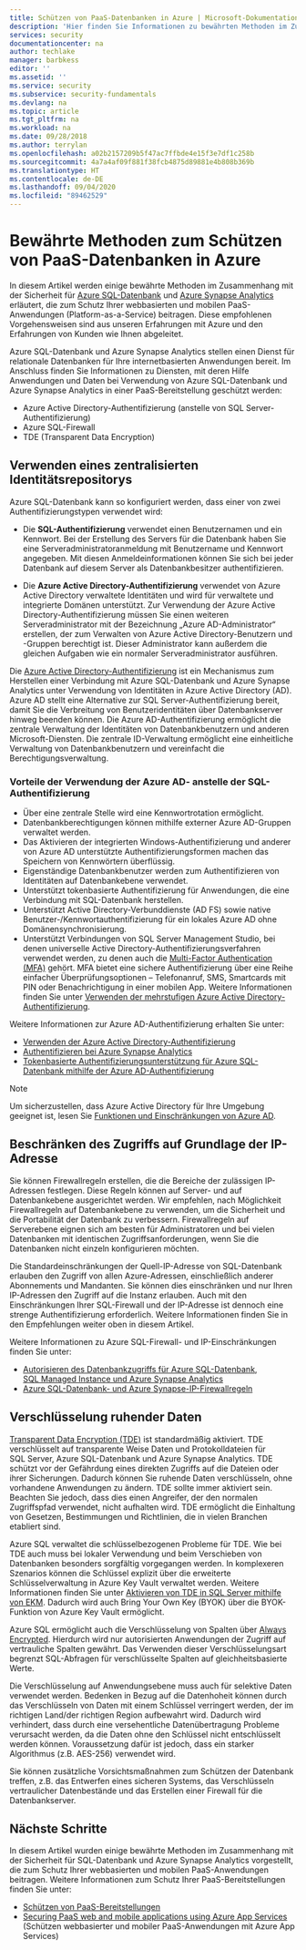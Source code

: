 ```yaml
---
title: Schützen von PaaS-Datenbanken in Azure | Microsoft-Dokumentation
description: 'Hier finden Sie Informationen zu bewährten Methoden im Zusammenhang mit der Sicherheit für Azure SQL-Datenbank und Azure Synapse Analytics, die zum Schutz Ihrer webbasierten und mobilen PaaS-Anwendungen beitragen. '
services: security
documentationcenter: na
author: techlake
manager: barbkess
editor: ''
ms.assetid: ''
ms.service: security
ms.subservice: security-fundamentals
ms.devlang: na
ms.topic: article
ms.tgt_pltfrm: na
ms.workload: na
ms.date: 09/28/2018
ms.author: terrylan
ms.openlocfilehash: a02b2157209b5f47ac7ffbde4e15f3e7df1c258b
ms.sourcegitcommit: 4a7a4af09f881f38fcb4875d89881e4b808b369b
ms.translationtype: HT
ms.contentlocale: de-DE
ms.lasthandoff: 09/04/2020
ms.locfileid: "89462529"
---
```

# <a name="best-practices-for-securing-paas-databases-in-azure"></a>Bewährte Methoden zum Schützen von PaaS-Datenbanken in Azure

In diesem Artikel werden einige bewährte Methoden im Zusammenhang mit der Sicherheit für [Azure SQL-Datenbank](../../azure-sql/database/sql-database-paas-overview.md) und [Azure Synapse Analytics](../../synapse-analytics/sql-data-warehouse/sql-data-warehouse-overview-what-is.md) erläutert, die zum Schutz Ihrer webbasierten und mobilen PaaS-Anwendungen (Platform-as-a-Service) beitragen. Diese empfohlenen Vorgehensweisen sind aus unseren Erfahrungen mit Azure und den Erfahrungen von Kunden wie Ihnen abgeleitet.

Azure SQL-Datenbank und Azure Synapse Analytics stellen einen Dienst für relationale Datenbanken für Ihre internetbasierten Anwendungen bereit. Im Anschluss finden Sie Informationen zu Diensten, mit deren Hilfe Anwendungen und Daten bei Verwendung von Azure SQL-Datenbank und Azure Synapse Analytics in einer PaaS-Bereitstellung geschützt werden:

- Azure Active Directory-Authentifizierung (anstelle von SQL Server-Authentifizierung)
- Azure SQL-Firewall
- TDE (Transparent Data Encryption)

## <a name="use-a-centralized-identity-repository"></a>Verwenden eines zentralisierten Identitätsrepositorys

Azure SQL-Datenbank kann so konfiguriert werden, dass einer von zwei Authentifizierungstypen verwendet wird:

- Die **SQL-Authentifizierung** verwendet einen Benutzernamen und ein Kennwort. Bei der Erstellung des Servers für die Datenbank haben Sie eine Serveradministratoranmeldung mit Benutzername und Kennwort angegeben. Mit diesen Anmeldeinformationen können Sie sich bei jeder Datenbank auf diesem Server als Datenbankbesitzer authentifizieren.

- Die **Azure Active Directory-Authentifizierung** verwendet von Azure Active Directory verwaltete Identitäten und wird für verwaltete und integrierte Domänen unterstützt. Zur Verwendung der Azure Active Directory-Authentifizierung müssen Sie einen weiteren Serveradministrator mit der Bezeichnung „Azure AD-Administrator“ erstellen, der zum Verwalten von Azure Active Directory-Benutzern und -Gruppen berechtigt ist. Dieser Administrator kann außerdem die gleichen Aufgaben wie ein normaler Serveradministrator ausführen.

Die [Azure Active Directory-Authentifizierung](../../active-directory/develop/authentication-scenarios.md) ist ein Mechanismus zum Herstellen einer Verbindung mit Azure SQL-Datenbank und Azure Synapse Analytics unter Verwendung von Identitäten in Azure Active Directory (AD). Azure AD stellt eine Alternative zur SQL Server-Authentifizierung bereit, damit Sie die Verbreitung von Benutzeridentitäten über Datenbankserver hinweg beenden können. Die Azure AD-Authentifizierung ermöglicht die zentrale Verwaltung der Identitäten von Datenbankbenutzern und anderen Microsoft-Diensten. Die zentrale ID-Verwaltung ermöglicht eine einheitliche Verwaltung von Datenbankbenutzern und vereinfacht die Berechtigungsverwaltung.  

### <a name="benefits-of-using-azure-ad-instead-of-sql-authentication"></a>Vorteile der Verwendung der Azure AD- anstelle der SQL-Authentifizierung

- Über eine zentrale Stelle wird eine Kennwortrotation ermöglicht.
- Datenbankberechtigungen können mithilfe externer Azure AD-Gruppen verwaltet werden.
- Das Aktivieren der integrierten Windows-Authentifizierung und anderer von Azure AD unterstützte Authentifizierungsformen machen das Speichern von Kennwörtern überflüssig.
- Eigenständige Datenbankbenutzer werden zum Authentifizieren von Identitäten auf Datenbankebene verwendet.
- Unterstützt tokenbasierte Authentifizierung für Anwendungen, die eine Verbindung mit SQL-Datenbank herstellen.
- Unterstützt Active Directory-Verbunddienste (AD FS) sowie native Benutzer-/Kennwortauthentifizierung für ein lokales Azure AD ohne Domänensynchronisierung.
- Unterstützt Verbindungen von SQL Server Management Studio, bei denen universelle Active Directory-Authentifizierungsverfahren verwendet werden, zu denen auch die [Multi-Factor Authentication (MFA)](/azure/active-directory/authentication/multi-factor-authentication) gehört. MFA bietet eine sichere Authentifizierung über eine Reihe einfacher Überprüfungsoptionen – Telefonanruf, SMS, Smartcards mit PIN oder Benachrichtigung in einer mobilen App. Weitere Informationen finden Sie unter [Verwenden der mehrstufigen Azure Active Directory-Authentifizierung](../../azure-sql/database/authentication-mfa-ssms-overview.md).

Weitere Informationen zur Azure AD-Authentifizierung erhalten Sie unter:

- [Verwenden der Azure Active Directory-Authentifizierung](../../azure-sql/database/authentication-aad-overview.md)
- [Authentifizieren bei Azure Synapse Analytics](../../synapse-analytics/sql-data-warehouse/sql-data-warehouse-authentication.md)
- [Tokenbasierte Authentifizierungsunterstützung für Azure SQL-Datenbank mithilfe der Azure AD-Authentifizierung](../../azure-sql/database/authentication-aad-overview.md)

> [!NOTE]
> Um sicherzustellen, dass Azure Active Directory für Ihre Umgebung geeignet ist, lesen Sie [Funktionen und Einschränkungen von Azure AD](../../azure-sql/database/authentication-aad-overview.md#azure-ad-features-and-limitations).

## <a name="restrict-access-based-on-ip-address"></a>Beschränken des Zugriffs auf Grundlage der IP-Adresse

Sie können Firewallregeln erstellen, die die Bereiche der zulässigen IP-Adressen festlegen. Diese Regeln können auf Server- und auf Datenbankebene ausgerichtet werden. Wir empfehlen, nach Möglichkeit Firewallregeln auf Datenbankebene zu verwenden, um die Sicherheit und die Portabilität der Datenbank zu verbessern. Firewallregeln auf Serverebene eignen sich am besten für Administratoren und bei vielen Datenbanken mit identischen Zugriffsanforderungen, wenn Sie die Datenbanken nicht einzeln konfigurieren möchten.

Die Standardeinschränkungen der Quell-IP-Adresse von SQL-Datenbank erlauben den Zugriff von allen Azure-Adressen, einschließlich anderer Abonnements und Mandanten. Sie können dies einschränken und nur Ihren IP-Adressen den Zugriff auf die Instanz erlauben. Auch mit den Einschränkungen Ihrer SQL-Firewall und der IP-Adresse ist dennoch eine strenge Authentifizierung erforderlich. Weitere Informationen finden Sie in den Empfehlungen weiter oben in diesem Artikel.

Weitere Informationen zu Azure SQL-Firewall- und IP-Einschränkungen finden Sie unter:

- [Autorisieren des Datenbankzugriffs für Azure SQL-Datenbank, SQL Managed Instance und Azure Synapse Analytics](../../azure-sql/database/logins-create-manage.md)
- [Azure SQL-Datenbank- und Azure Synapse-IP-Firewallregeln](../../azure-sql/database/firewall-configure.md)

## <a name="encrypt-data-at-rest"></a>Verschlüsselung ruhender Daten

[Transparent Data Encryption (TDE)](/sql/relational-databases/security/encryption/transparent-data-encryption) ist standardmäßig aktiviert. TDE verschlüsselt auf transparente Weise Daten und Protokolldateien für SQL Server, Azure SQL-Datenbank und Azure Synapse Analytics. TDE schützt vor der Gefährdung eines direkten Zugriffs auf die Dateien oder ihrer Sicherungen. Dadurch können Sie ruhende Daten verschlüsseln, ohne vorhandene Anwendungen zu ändern. TDE sollte immer aktiviert sein. Beachten Sie jedoch, dass dies einen Angreifer, der den normalen Zugriffspfad verwendet, nicht aufhalten wird. TDE ermöglicht die Einhaltung von Gesetzen, Bestimmungen und Richtlinien, die in vielen Branchen etabliert sind.

Azure SQL verwaltet die schlüsselbezogenen Probleme für TDE. Wie bei TDE auch muss bei lokaler Verwendung und beim Verschieben von Datenbanken besonders sorgfältig vorgegangen werden. In komplexeren Szenarios können die Schlüssel explizit über die erweiterte Schlüsselverwaltung in Azure Key Vault verwaltet werden. Weitere Informationen finden Sie unter [Aktivieren von TDE in SQL Server mithilfe von EKM](/sql/relational-databases/security/encryption/enable-tde-on-sql-server-using-ekm). Dadurch wird auch Bring Your Own Key (BYOK) über die BYOK-Funktion von Azure Key Vault ermöglicht.

Azure SQL ermöglicht auch die Verschlüsselung von Spalten über [Always Encrypted](/sql/relational-databases/security/encryption/always-encrypted-database-engine). Hierdurch wird nur autorisierten Anwendungen der Zugriff auf vertrauliche Spalten gewährt. Das Verwenden dieser Verschlüsselungsart begrenzt SQL-Abfragen für verschlüsselte Spalten auf gleichheitsbasierte Werte.

Die Verschlüsselung auf Anwendungsebene muss auch für selektive Daten verwendet werden. Bedenken in Bezug auf die Datenhoheit können durch das Verschlüsseln von Daten mit einem Schlüssel verringert werden, der im richtigen Land/der richtigen Region aufbewahrt wird. Dadurch wird verhindert, dass durch eine versehentliche Datenübertragung Probleme verursacht werden, da die Daten ohne den Schlüssel nicht entschlüsselt werden können. Voraussetzung dafür ist jedoch, dass ein starker Algorithmus (z.B. AES-256) verwendet wird.

Sie können zusätzliche Vorsichtsmaßnahmen zum Schützen der Datenbank treffen, z.B. das Entwerfen eines sicheren Systems, das Verschlüsseln vertraulicher Datenbestände und das Erstellen einer Firewall für die Datenbankserver.

## <a name="next-steps"></a>Nächste Schritte

In diesem Artikel wurden einige bewährte Methoden im Zusammenhang mit der Sicherheit für SQL-Datenbank und Azure Synapse Analytics vorgestellt, die zum Schutz Ihrer webbasierten und mobilen PaaS-Anwendungen beitragen. Weitere Informationen zum Schutz Ihrer PaaS-Bereitstellungen finden Sie unter:

- [Schützen von PaaS-Bereitstellungen](paas-deployments.md)
- [Securing PaaS web and mobile applications using Azure App Services](paas-applications-using-app-services.md) (Schützen webbasierter und mobiler PaaS-Anwendungen mit Azure App Services)
